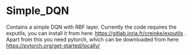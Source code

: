 # Simple_DQN
Contains a simple DQN with RBF layer. Currently the code requires the exputils, you can install it from here: https://gitlab.inria.fr/creinke/exputils .  
Apart from this you need pytorch, which can be downloaded from here: https://pytorch.org/get-started/locally/
